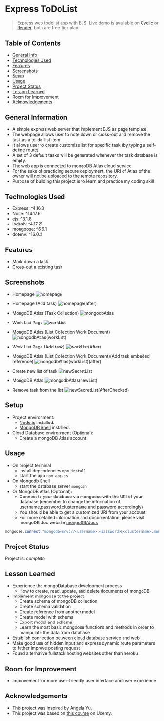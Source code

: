 # Express ToDoList
> Express web todolist app with EJS.
> Live demo is available on [Cyclic](https://busy-crown-boa.cyclic.app/) or [Render](https://todolist-pbcp.onrender.com), both are free-tier plan.


## Table of Contents
* [General Info](#general-information)
* [Technologies Used](#technologies-used)
* [Features](#features)
* [Screenshots](#screenshots)
* [Setup](#setup)
* [Usage](#usage)
* [Project Status](#project-status)
* [Lesson Learned](#lesson-learned)
* [Room for Improvement](#room-for-improvement)
* [Acknowledgements](#acknowledgements)


## General Information
- A simple express web server that implement EJS as page template
- The webpage allows user to note down or cross-out and remove the task as a to-do-list item
- It allows user to create customize list for specific task (by typing a self-define route)
- A set of 3 default tasks will be generated whenever the task database is empty.
- The web app is connected to mongoDB Atlas cloud service
- For the sake of practicing secure deployment, the URI of Atlas of the owner will not be uploaded to the remote repository.
- Purpose of building this project is to learn and practice my coding skill


## Technologies Used
- Express: ^4.16.3
- Node: ^14.17.6
- ejs: ^3.1.8
- lodash: ^4.17.21
- mongoose: ^6.6.1
- dotenv: ^16.0.2


## Features
- Mark down a task
- Cross-out a existing task


## Screenshots
- Homepage
![homepage](/public/images/index.html.png)

- Homepage (Add task)
![homepage(after)](/public/images/index.html(after).png)

- MongoDB Atlas (Task Collection)
![mongodbAtlas](/public/images/mongodbAtlas.png)

- Work List Page
![workList](/public/images/workList.png)

- MongoDB Atlas (List Collection Work Document)
![mongodbAtlas(workList)](/public/images/mongodbAtlas(workList).png)

- Work List Page (Add task)
![workList(After)](/public/images/workList(after).png)

- MongoDB Atlas (List Collection Work Document)(Add task embeded reference)
![mongodbAtlas(workList)(after)](/public/images/mongodbAtlas(workList).png)

- Create new list of task
![newSecretList](/public/images/newSecretList.png)

- MongoDB Atlas
![mongodbAtlas(newList)](/public/images/mongodbAtlas(newList).png)

- Remove task from the list
![newSecretList(AfterChecked)](/public/images/newSecretList(AfterChecked).png)


## Setup
- Project environment:
    - [Node.js](https://nodejs.org/en/) installed.
    - [MongoDB Shell](https://www.mongodb.com/docs/mongodb-shell/) installed.
- Cloud Database environment (Optional):
    - Create a mongoDB Atlas account


## Usage
- On project terminal
    - install dependencies `npm install`
    - start the app `npm app.js`
- On Mongodb Shell
    - start the database server `mongosh`
- Or MongoDB Atlas (Optional):
  - Connect to your database via mongoose with the URI of your database (remember to change the information of username,password,clustername and password accordingly)
  - You should be able to get a customized URI from your account
  - For more detailed information and documentation, please visit mongoDB doc website [mongoDB/docs](https://www.mongodb.com/docs/atlas/)

```javascript
mongoose.connect("mongodb+srv://<username>:<password>@<clustername>.mongodb.net/<databasename>?w=majority");
```


## Project Status
Project is: _complete_ 


## Lesson Learned
- Experience the mongoDatabase development process
  - How to create, read, update, and delete documents of mongoDB
- Implement mongoose to the project
  - Create schema of mongoDB collection
  - Create schema validation
  - Create reference from another model
  - Create model with schema
  - Export model and schema
  - Learn the most basic mongoose functions and methods in order to manipulate the data from database
- Establish connection between cloud database service and web
- Make good use of hidden input and express dynamic route parameters to futher improve posting request
- Found alternative fullstack hosting websites other than heroku


## Room for Improvement
- Improvement for more user-friendly user interface and user experience


## Acknowledgements
- This project was inspired by Angela Yu.
- This project was based on [this course](https://www.udemy.com/course/the-complete-web-development-bootcamp/) on Udemy.
